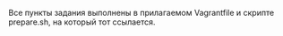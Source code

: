 Все пункты задания выполнены в прилагаемом Vagrantfile и скрипте prepare.sh, на который тот ссылается. 